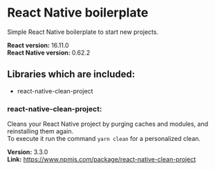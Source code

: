 # React Native boilerplate
Simple React Native boilerplate to start new projects.

**React version:** 16.11.0  
**React Native version:** 0.62.2

## Libraries which are included:
* react-native-clean-project  

### react-native-clean-project:  
Cleans your React Native project by purging caches and modules, and reinstalling them again.  
To execute it run the command `yarn clean` for a personalized clean.  
  
**Version:** 3.3.0  
**Link:** https://www.npmjs.com/package/react-native-clean-project
